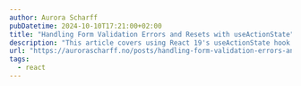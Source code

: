 ```yaml
---
author: Aurora Scharff
pubDatetime: 2024-10-10T17:21:00+02:00
title: "Handling Form Validation Errors and Resets with useActionState"
description: "This article covers using React 19's useActionState hook for form handling, including validation and error management. It shows how to manage form submissions, server-side validation, and state updates while maintaining form data on errors. The post also highlights how to handle form resets and the advantages of progressive enhancement, allowing the form to work even without JavaScript. Alternatives like Reach Hook Form are also mentioned for managing form state."
url: "https://aurorascharff.no/posts/handling-form-validation-errors-and-resets-with-useactionstate/"
tags:
  - react
---
```

